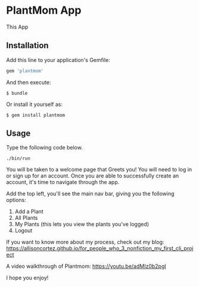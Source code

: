 
# PlantMom App

This App 

## Installation

Add this line to your application's Gemfile:

```ruby
gem 'plantmom'
```

And then execute:

    $ bundle

Or install it yourself as:

    $ gem install plantmom

## Usage

Type the following code below.

    ./bin/run

You will be taken to a welcome page that Greets you!
You will need to log in or sign up for an account. Once you are able to successfully create an account, it's time to navigate through the app.

Add the top left, you'll see the main nav bar, giving you the following options:
1. Add a Plant
2. All Plants
3. My Plants (this lets you view the plants you've logged)
4. Logout

If you want to know more about my process, check out my blog:
https://allisoncortez.github.io/for_people_who_3_nonfiction_my_first_cli_project

A video walkthrough of Plantmom:
https://youtu.be/adMIz0b2pgI

I hope you enjoy!